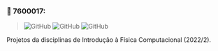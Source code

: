 ### 💾 7600017:

> ![GitHub](https://img.shields.io/badge/aisarllo-aisarllo.github.io-ff69b4)
> ![GitHub](https://img.shields.io/github/directory-file-count/aisarllo/7600017)
> ![GitHub](https://img.shields.io/github/license/aisarllo/7600017)

Projetos da disciplinas de Introdução à Física Computacional (2022/2).
